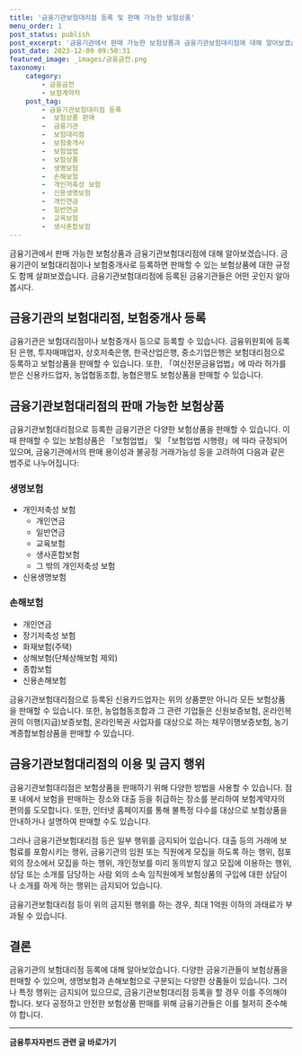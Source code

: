 ```yaml
---
title: '금융기관보험대리점 등록 및 판매 가능한 보험상품'
menu_order: 1
post_status: publish
post_excerpt: '금융기관에서 판매 가능한 보험상품과 금융기관보험대리점에 대해 알아보겠습니다. 금융기관이 보험대리점이나 보험중개사로 등록하면 판매할 수 있는 보험상품에 대한 규정도 함께 살펴보겠습니다. 금융기관보험대리점에 등록된 금융기관들은 어떤 곳인지 알아봅시다.'
post_date: 2023-12-09 09:50:31
featured_image: _images/금융금전.png
taxonomy:
    category:
        - 금융금전
        - 보험계약자
    post_tag:
        - 금융기관보험대리점 등록
        -  보험상품 판매
        -  금융기관
        -  보험대리점
        -  보험중개사
        -  보험업법
        -  보험상품
        -  생명보험
        -  손해보험
        -  개인저축성 보험
        -  신용생명보험
        -  개인연금
        -  일반연금
        -  교육보험
        -  생사혼합보험
---
```



금융기관에서 판매 가능한 보험상품과 금융기관보험대리점에 대해 알아보겠습니다. 금융기관이 보험대리점이나 보험중개사로 등록하면 판매할 수 있는 보험상품에 대한 규정도 함께 살펴보겠습니다. 금융기관보험대리점에 등록된 금융기관들은 어떤 곳인지 알아봅시다. 

## 금융기관의 보험대리점, 보험중개사 등록

금융기관은 보험대리점이나 보험중개사 등으로 등록할 수 있습니다. 금융위원회에 등록된 은행, 투자매매업자, 상호저축은행, 한국산업은행, 중소기업은행은 보험대리점으로 등록하고 보험상품을 판매할 수 있습니다. 또한, 「여신전문금융업법」에 따라 허가를 받은 신용카드업자, 농업협동조합, 농협은행도 보험상품을 판매할 수 있습니다.

## 금융기관보험대리점의 판매 가능한 보험상품

금융기관보험대리점으로 등록한 금융기관은 다양한 보험상품을 판매할 수 있습니다. 이때 판매할 수 있는 보험상품은 「보험업법」 및 「보험업법 시행령」에 따라 규정되어 있으며, 금융기관에서의 판매 용이성과 불공정 거래가능성 등을 고려하여 다음과 같은 범주로 나누어집니다:

### 생명보험
- 개인저축성 보험
  - 개인연금
  - 일반연금
  - 교육보험
  - 생사혼합보험
  - 그 밖의 개인저축성 보험
- 신용생명보험

### 손해보험
- 개인연금
- 장기저축성 보험
- 화재보험(주택)
- 상해보험(단체상해보험 제외)
- 종합보험
- 신용손해보험

금융기관보험대리점으로 등록된 신용카드업자는 위의 상품뿐만 아니라 모든 보험상품을 판매할 수 있습니다. 또한, 농업협동조합과 그 관련 기업들은 신원보증보험, 온라인복권의 이행(지급)보증보험, 온라인복권 사업자를 대상으로 하는 채무이행보증보험, 농기계종합보험상품을 판매할 수 있습니다.

## 금융기관보험대리점의 이용 및 금지 행위

금융기관보험대리점은 보험상품을 판매하기 위해 다양한 방법을 사용할 수 있습니다. 점포 내에서 보험을 판매하는 장소와 대출 등을 취급하는 장소를 분리하여 보험계약자의 편의를 도모합니다. 또한, 인터넷 홈페이지를 통해 불특정 다수를 대상으로 보험상품을 안내하거나 설명하여 판매할 수도 있습니다. 

그러나 금융기관보험대리점 등은 일부 행위를 금지되어 있습니다. 대출 등의 거래에 보험료를 포함시키는 행위, 금융기관의 임원 또는 직원에게 모집을 하도록 하는 행위, 점포 외의 장소에서 모집을 하는 행위, 개인정보를 미리 동의받지 않고 모집에 이용하는 행위, 상담 또는 소개를 담당하는 사람 외의 소속 임직원에게 보험상품의 구입에 대한 상담이나 소개를 하게 하는 행위는 금지되어 있습니다. 

금융기관보험대리점 등이 위의 금지된 행위를 하는 경우, 최대 1억원 이하의 과태료가 부과될 수 있습니다.

## 결론

금융기관의 보험대리점 등록에 대해 알아보았습니다. 다양한 금융기관들이 보험상품을 판매할 수 있으며, 생명보험과 손해보험으로 구분되는 다양한 상품들이 있습니다. 그러나 특정 행위는 금지되어 있으므로, 금융기관보험대리점 등록을 할 경우 이를 주의해야 합니다. 보다 공정하고 안전한 보험상품 판매를 위해 금융기관들은 이를 철저히 준수해야 합니다.
<!-- wp:separator -->
<hr class="wp-block-separator has-alpha-channel-opacity"/>
<!-- /wp:separator -->

<!-- wp:group {"backgroundColor":"base","layout":{"type":"constrained"}} -->
<div class="wp-block-group has-base-background-color has-background"><!-- wp:paragraph {"align":"center","fontSize":"medium"} -->
<p class="has-text-align-center has-large-font-size"><strong>금융투자자펀드 관련 글 바로가기</strong></p>
<!-- /wp:paragraph -->


<!-- wp:latest-posts
{"categories":[{"id":13443,"count":19,"description":"","link":"https://uknowlaw.com/category/%ea%b8%88%ec%9c%b5%ed%88%ac%ec%9e%90%ec%9e%90%ed%8e%80%eb%93%9c/","name":"금융투자자펀드","slug":"금융투자자펀드","taxonomy":"category","parent":0,"meta":[],"_links":{"self":[{"href":"https://uknowlaw.com/wp-json/wp/v2/categories/13443"}],"collection":[{"href":"https://uknowlaw.com/wp-json/wp/v2/categories"}],"about":[{"href":"https://uknowlaw.com/wp-json/wp/v2/taxonomies/category"}],"wp:post_type":[{"href":"https://uknowlaw.com/wp-json/wp/v2/posts?categories=13443"}],"curies":[{"name":"wp","href":"https://api.w.org/{rel}","templated":true}]}}],"postsToShow":100,"excerptLength":28,"postLayout":"grid","columns":2,"featuredImageAlign":"left","featuredImageSizeSlug":"large","fontSize":"small"} /--></div>
<!-- /wp:group -->